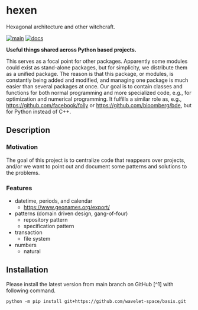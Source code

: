 # hexen

Hexagonal architecture and other witchcraft.

[![main](https://github.com/wavelet-space/basis/actions/workflows/main.yml/badge.svg)](https://github.com/wavelet-space/basis/actions/workflows/main.yml)
[![docs](https://github.com/wavelet-space/basis/actions/workflows/docs.yml/badge.svg)](https://github.com/wavelet-space/basis/actions/workflows/docs.yml)

**Useful things shared across Python based projects.**

This serves as a focal point for other packages. Apparently some modules could exist as stand-alone packages, but for simplicity, we distribute them as a unified package. The reason is that this package, or modules, is constantly being added and modified, and managing one package is much easier than several packages at once. Our goal is to contain classes and functions for both normal programming and more specialized code, e.g., for optimization and numerical programming. It fulfills a similar role as, e.g., <https://github.com/facebook/folly> or <https://github.com/bloomberg/bde>, but for Python instead of C++. 

## Description

### Motivation

The goal of this project is to centralize code that reappears over projects, and/or we want to point out and document some patterns and solutions to the problems.

### Features

- datetime, periods, and calendar
  - https://www.geonames.org/export/
- patterns (domain driven design, gang-of-four)
  - repository pattern
  - specification pattern
- transaction
  - file system
- numbers
  - natural

## Installation

Please install the latest version from main branch on GitHub [^1] with following command.

```shell
python -m pip install git+https://github.com/wavelet-space/basis.git
```

